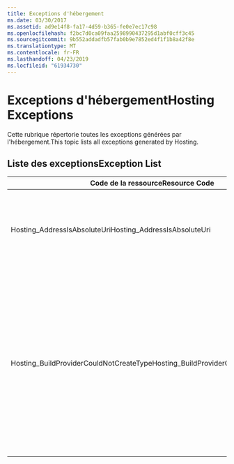 ```yaml
---
title: Exceptions d'hébergement
ms.date: 03/30/2017
ms.assetid: ad9e14f8-fa17-4d59-b365-fe0e7ec17c98
ms.openlocfilehash: f2bc7d0ca09faa2598990437295d1abf0cff3c45
ms.sourcegitcommit: 9b552addadfb57fab0b9e7852ed4f1f1b8a42f8e
ms.translationtype: MT
ms.contentlocale: fr-FR
ms.lasthandoff: 04/23/2019
ms.locfileid: "61934730"
---
```

# <a name="hosting-exceptions"></a><span data-ttu-id="89837-102">Exceptions d'hébergement</span><span class="sxs-lookup"><span data-stu-id="89837-102">Hosting Exceptions</span></span>
<span data-ttu-id="89837-103">Cette rubrique répertorie toutes les exceptions générées par l'hébergement.</span><span class="sxs-lookup"><span data-stu-id="89837-103">This topic lists all exceptions generated by Hosting.</span></span>  
  
## <a name="exception-list"></a><span data-ttu-id="89837-104">Liste des exceptions</span><span class="sxs-lookup"><span data-stu-id="89837-104">Exception List</span></span>  
  
|<span data-ttu-id="89837-105">Code de la ressource</span><span class="sxs-lookup"><span data-stu-id="89837-105">Resource Code</span></span>|<span data-ttu-id="89837-106">Chaîne de la ressource</span><span class="sxs-lookup"><span data-stu-id="89837-106">Resource String</span></span>|  
|-------------------|---------------------|  
|<span data-ttu-id="89837-107">Hosting_AddressIsAbsoluteUri</span><span class="sxs-lookup"><span data-stu-id="89837-107">Hosting_AddressIsAbsoluteUri</span></span>|<span data-ttu-id="89837-108">L'URI complet n'est pas autorisé.</span><span class="sxs-lookup"><span data-stu-id="89837-108">The full URI is not allowed.</span></span> <span data-ttu-id="89837-109">Les URI complets ne sont pas pris en compte pour l'API ServiceHostingEnvironment.EnsureServiceAvailable.</span><span class="sxs-lookup"><span data-stu-id="89837-109">Full URIs are not allowed for the ServiceHostingEnvironment.EnsureServiceAvailable API.</span></span> <span data-ttu-id="89837-110">Utilisez un chemin d'accès virtuel pour le service correspondant.</span><span class="sxs-lookup"><span data-stu-id="89837-110">Use a virtual path for the corresponding service.</span></span>|  
|<span data-ttu-id="89837-111">Hosting_BuildProviderCouldNotCreateType</span><span class="sxs-lookup"><span data-stu-id="89837-111">Hosting_BuildProviderCouldNotCreateType</span></span>|<span data-ttu-id="89837-112">Le type CLR spécifié ne peut pas être chargé pendant la compilation de service.</span><span class="sxs-lookup"><span data-stu-id="89837-112">The specified CLR type cannot be loaded during service compilation.</span></span> <span data-ttu-id="89837-113">Vérifiez que ce type n’est défini dans un fichier source situé dans l’application \\répertoire \App_Code, contenu dans un assembly compilé situé dans l’application \\\bin répertoire ou présent dans un assembly installé dans le Global Assembly Cache.</span><span class="sxs-lookup"><span data-stu-id="89837-113">Verify that this type is either defined in a source file located in the application's \\\App_Code directory, contained in a compiled assembly located in the application's \\\bin directory, or present in an assembly installed in the Global Assembly Cache.</span></span> <span data-ttu-id="89837-114">Le nom du type respecte la casse.</span><span class="sxs-lookup"><span data-stu-id="89837-114">The type name is case-sensitive.</span></span> <span data-ttu-id="89837-115">Les répertoires comme \\\App_Code et \\\bin doit se trouver dans le répertoire racine de l’application.</span><span class="sxs-lookup"><span data-stu-id="89837-115">The directories such as \\\App_Code and \\\bin must be located in the application's root directory.</span></span> <span data-ttu-id="89837-116">Le \\\App_Code et \\\bin répertoires ne peuvent pas être imbriquées dans les sous-répertoires.</span><span class="sxs-lookup"><span data-stu-id="89837-116">The \\\App_Code and \\\bin directories cannot be nested in subdirectories.</span></span>|
